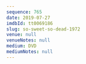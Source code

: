 ```yaml
---
sequence: 765
date: 2019-07-27
imdbId: tt0069186
slug: so-sweet-so-dead-1972
venue: null
venueNotes: null
medium: DVD
mediumNotes: null
---
```

